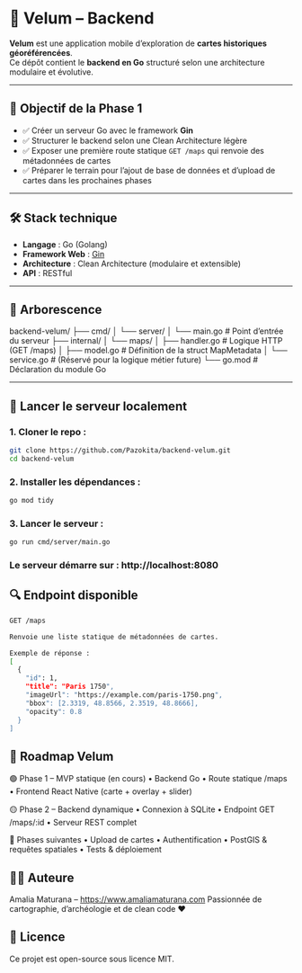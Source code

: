 # 🧭 Velum – Backend

**Velum** est une application mobile d’exploration de **cartes historiques géoréférencées**.  
Ce dépôt contient le **backend en Go** structuré selon une architecture modulaire et évolutive.

---

## 📌 Objectif de la Phase 1

- ✅ Créer un serveur Go avec le framework **Gin**
- ✅ Structurer le backend selon une Clean Architecture légère
- ✅ Exposer une première route statique `GET /maps` qui renvoie des métadonnées de cartes
- ✅ Préparer le terrain pour l’ajout de base de données et d’upload de cartes dans les prochaines phases

---

## 🛠️ Stack technique

- **Langage** : Go (Golang)
- **Framework Web** : [Gin](https://github.com/gin-gonic/gin)
- **Architecture** : Clean Architecture (modulaire et extensible)
- **API** : RESTful

---

## 📂 Arborescence
backend-velum/
├── cmd/
│   └── server/
│       └── main.go            # Point d’entrée du serveur
├── internal/
│   └── maps/
│       ├── handler.go         # Logique HTTP (GET /maps)
│       ├── model.go           # Définition de la struct MapMetadata
│       └── service.go         # (Réservé pour la logique métier future)
└── go.mod                     # Déclaration du module Go

---

## 🚀 Lancer le serveur localement

### 1. Cloner le repo :

```bash
git clone https://github.com/Pazokita/backend-velum.git
cd backend-velum

```

### 2. Installer les dépendances :

```bash
go mod tidy

```

### 3. Lancer le serveur :
```bash
go run cmd/server/main.go

```
### Le serveur démarre sur : http://localhost:8080

## 🔍 Endpoint disponible
```bash
GET /maps

Renvoie une liste statique de métadonnées de cartes.

Exemple de réponse :
[
  {
    "id": 1,
    "title": "Paris 1750",
    "imageUrl": "https://example.com/paris-1750.png",
    "bbox": [2.3319, 48.8566, 2.3519, 48.8666],
    "opacity": 0.8
  }
]
```

## 📅 Roadmap Velum

🟢 Phase 1 – MVP statique (en cours)
	•	Backend Go
	•	Route statique /maps
	•	Frontend React Native (carte + overlay + slider)

🟡 Phase 2 – Backend dynamique
	•	Connexion à SQLite
	•	Endpoint GET /maps/:id
	•	Serveur REST complet

🔵 Phases suivantes
	•	Upload de cartes
	•	Authentification
	•	PostGIS & requêtes spatiales
	•	Tests & déploiement

## 👩‍💻 Auteure

Amalia Maturana – https://www.amaliamaturana.com
Passionnée de cartographie, d’archéologie et de clean code ❤️

## 📜 Licence

Ce projet est open-source sous licence MIT.